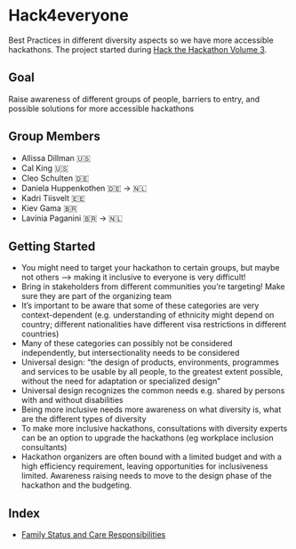 # Hack4everyone

Best Practices in different diversity aspects so we have more accessible hackathons. The project started during [Hack the Hackathon Volume 3](https://hackthackathon.github.io/).

## Goal

Raise awareness of different groups of people, barriers to entry, and possible solutions for more accessible hackathons

## Group Members

- Allissa Dillman 🇺🇸
- Cal King 🇺🇸
- Cleo Schulten 🇩🇪
- Daniela Huppenkothen 🇩🇪 → 🇳🇱
- Kadri Tiisvelt 🇪🇪
- Kiev Gama 🇧🇷
- Lavínia Paganini 🇧🇷 → 🇳🇱

## Getting Started

- You might need to target your hackathon to certain groups, but maybe not others —> making it inclusive to everyone is very difficult!
- Bring in stakeholders from different communities you’re targeting! Make sure they are part of the organizing team
- It’s important to be aware that some of these categories are very context-dependent (e.g. understanding of ethnicity might depend on country; different nationalities have different visa restrictions in different countries)
- Many of these categories can possibly not be considered independently, but intersectionality needs to be considered
- Universal design: “the design of products, environments, programmes and services to be usable by all people, to the greatest extent possible, without the need for adaptation or specialized design”
- Universal design recognizes the common needs e.g. shared by persons with and without disabilities
- Being more inclusive needs more awareness on what diversity is, what are the different types of diversity
- To make more inclusive hackathons, consultations with diversity experts can be an option to upgrade the hackathons (eg workplace inclusion consultants)
- Hackathon organizers are often bound with a limited budget and with a high efficiency requirement, leaving opportunities for inclusiveness limited. Awareness raising needs to move to the design phase of the hackathon and the budgeting.

## Index

- [Family Status and Care Responsibilities](docs/family.md)
